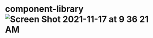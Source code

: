 # component-library![Screen Shot 2021-11-17 at 9 36 21 AM](https://user-images.githubusercontent.com/40890276/142220723-51728dfe-1222-4ef2-977f-39e14ad46d91.png)
